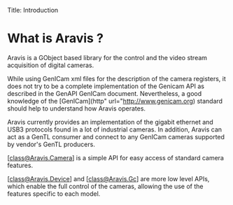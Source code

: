 Title: Introduction

# What is Aravis ?

Aravis is a GObject based library for the control and the video stream
acquisition of digital cameras.

While using GenICam xml files for the description of the camera registers, it
does not try to be a complete implementation of the Genicam API as described in
the GenAPI GenICam document. Nevertheless, a good knowledge of the
[GenICam](http" url="http://www.genicam.org) standard should help to understand
how Aravis operates.

Aravis currently provides an implementation of the gigabit ethernet and USB3
protocols found in a lot of industrial cameras. In addition, Aravis can act as a
GenTL consumer and connect to any GenICam cameras supported by vendor's GenTL
producers.

[class@Aravis.Camera] is a simple API for easy access of standard camera features.

[class@Aravis.Device] and [class@Aravis.Gc] are more low level APIs, which
enable the full control of the cameras, allowing the use of the features
specific to each model.
